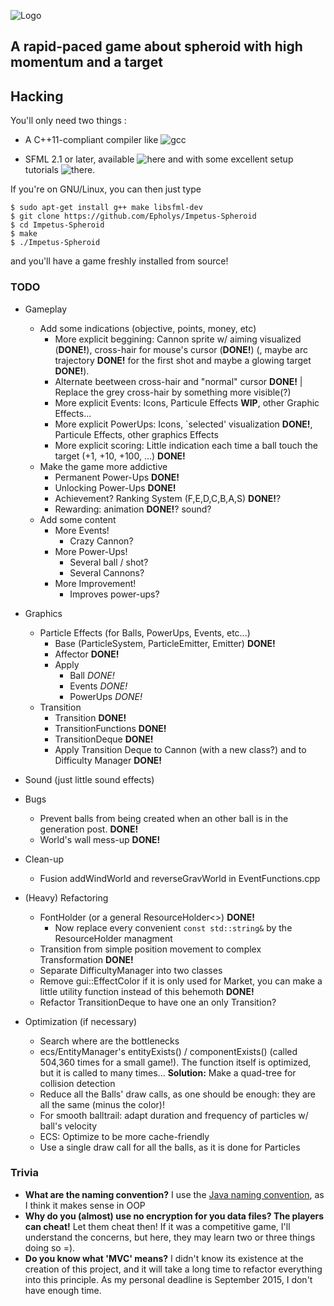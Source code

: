 ![Logo](../master/media/images/logo.png)

## A rapid-paced game about spheroid with high momentum and a target


## Hacking

You'll only need two things :

* A C++11-compliant compiler like ![gcc](https://gcc.gnu.org/)

* SFML 2.1 or later, available ![here](http://www.sfml-dev.org/download/sfml/2.1/) and with some excellent setup tutorials ![there](http://www.sfml-dev.org/tutorials/2.1/).

If you're on GNU/Linux, you can then just type 

```
$ sudo apt-get install g++ make libsfml-dev
$ git clone https://github.com/Epholys/Impetus-Spheroid
$ cd Impetus-Spheroid
$ make
$ ./Impetus-Spheroid
```

and you'll have a game freshly installed from source!

### TODO

* Gameplay
  * Add some indications (objective, points, money, etc)
  	* More explicit beggining: Cannon sprite w/ aiming visualized (__DONE!__), cross-hair for mouse's cursor (__DONE!__) (, maybe arc trajectory __DONE!__ for the first shot and maybe a glowing target __DONE!__).
	* Alternate beetween cross-hair and "normal" cursor __DONE!__ | Replace the grey cross-hair by something more visible(?)
	* More explicit Events: Icons, Particule Effects __WIP__, other Graphic Effects...
	* More explicit PowerUps: Icons, `selected' visualization __DONE!__, Particule Effects, other graphics Effects
	* More explicit scoring: Little indication each time a ball touch the target (+1, +10, +100, ...) __DONE!__
  * Make the game more addictive
  	* Permanent Power-Ups __DONE!__
	* Unlocking Power-Ups __DONE!__
	* Achievement? Ranking System (F,E,D,C,B,A,S) __DONE!__?
	* Rewarding: animation __DONE!__? sound?
  * Add some content
  	* More Events!
	  * Crazy Cannon?
	* More Power-Ups!
	  * Several ball / shot?
	  * Several Cannons?
	* More Improvement!
	  * Improves power-ups?

* Graphics
  * Particle Effects (for Balls, PowerUps, Events, etc...)
  	* Base (ParticleSystem, ParticleEmitter, Emitter) __DONE!__
	* Affector __DONE!__
	* Apply
	  * Ball _DONE!_
	  * Events _DONE!_
	  * PowerUps _DONE!_
  * Transition
  	* Transition __DONE!__
	* TransitionFunctions __DONE!__
	* TransitionDeque __DONE!__
	* Apply Transition Deque to Cannon (with a new class?) and to Difficulty Manager __DONE!__

* Sound (just little sound effects)

* Bugs
  * Prevent balls from being created when an other ball is in the generation post. __DONE!__
  * World's wall mess-up __DONE!__

* Clean-up
  * Fusion addWindWorld and reverseGravWorld in EventFunctions.cpp

* (Heavy) Refactoring
  * FontHolder (or a general ResourceHolder<>) __DONE!__
  	* Now replace every convenient ```const std::string&``` by the ResourceHolder managment
  * Transition from simple position movement to complex Transformation __DONE!__
  * Separate DifficultyManager into two classes
  * Remove gui::EffectColor<T> if it is only used for Market, you can make a little utility function instead of this behemoth __DONE!__
  * Refactor TransitionDeque to have one an only Transition?
	
* Optimization (if necessary)
  * Search where are the bottlenecks
  * ecs/EntityManager's entityExists() / componentExists() (called 504,360 times for a small game!).
The function itself is optimized, but it is called to many times...
**Solution:** Make a quad-tree for collision detection
  * Reduce all the Balls' draw calls, as one should be enough: they are all the same (minus the color)!
  * For smooth balltrail: adapt duration and frequency of particles w/ ball's velocity
  * ECS: Optimize to be more cache-friendly
  * Use a single draw call for all the balls, as it is done for Particles


### Trivia
* __What are the naming convention?__ I use the [Java naming convention](https://en.wikipedia.org/wiki/Naming_convention_%28programming%29#Java), as I think it makes sense in OOP
* __Why do you (almost) use no encryption for you data files? The players can cheat!__ Let them cheat then! If it was a competitive game, I'll understand the concerns, but here, they may learn two or three things doing so =).
* __Do you know what 'MVC' means?__ I didn't know its existence at the creation of this project, and it will take a long time to refactor everything into this principle. As my personal deadline is September 2015, I don't have enough time.
